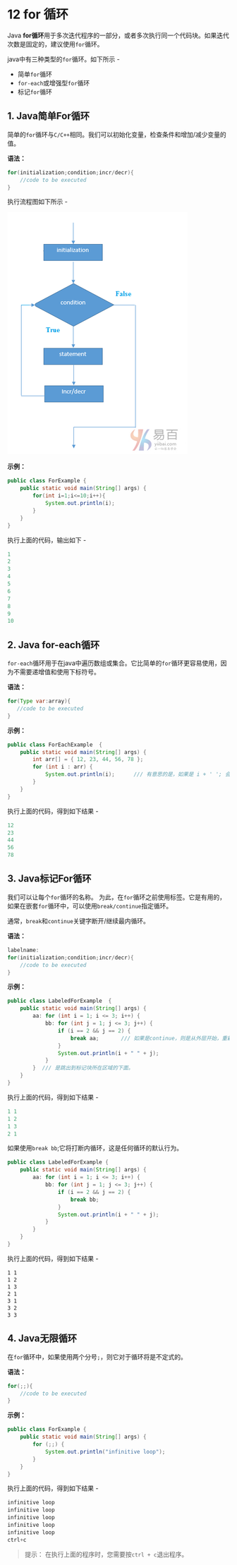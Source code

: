 # 12 for  循环

Java **for循环**用于多次迭代程序的一部分，或者多次执行同一个代码块。如果迭代次数是固定的，建议使用`for`循环。

java中有三种类型的`for`循环。如下所示 -

- 简单`for`循环
- `for-each`或增强型`for`循环
- 标记`for`循环

## 1. Java简单For循环

简单的`for`循环与`C/C++`相同。我们可以初始化变量，检查条件和增加/减少变量的值。

**语法：**

```java
for(initialization;condition;incr/decr){  
    //code to be executed  
}
```

执行流程图如下所示 -

![img](12_01.png)

**示例：**

```Java
public class ForExample {  
    public static void main(String[] args) {  
        for(int i=1;i<=10;i++){  
            System.out.println(i);  
        }  
    }  
}
```

执行上面的代码，输出如下 -

```java
1
2
3
4
5
6
7
8
9
10
```

## 2. Java for-each循环

`for-each`循环用于在java中遍历数组或集合。它比简单的`for`循环更容易使用，因为不需要递增值和使用下标符号。

**语法：**

```java
for(Type var:array){  
   //code to be executed  
}
```

**示例：**

```java
public class ForEachExample  {
    public static void main(String[] args) {
        int arr[] = { 12, 23, 44, 56, 78 };
        for (int i : arr) {
            System.out.println(i);		/// 有意思的是，如果是 i + ' '; 会加上' ' 的 ASCII， 所以应该用 " " 
        }
    }
}
```

执行上面的代码，得到如下结果 -

```java
12
23
44
56
78
```

## 3. Java标记For循环

我们可以让每个`for`循环的名称。 为此，在`for`循环之前使用标签。它是有用的，如果在嵌套`for`循环中，可以使用`break/continue`指定循环。

通常，`break`和`continue`关键字断开/继续最内循环。

**语法：**

```java
labelname:  
for(initialization;condition;incr/decr){  
    //code to be executed  
}
```

**示例：**

```java
public class LabeledForExample  {
    public static void main(String[] args) {
        aa: for (int i = 1; i <= 3; i++) {
            bb: for (int j = 1; j <= 3; j++) {
                if (i == 2 && j == 2) {
                    break aa;		/// 如果是continue，则是从外层开始，重新下一轮的迭代
                }
                System.out.println(i + " " + j);
            }
        }  /// 是跳出到标记块所在区域的下面。
    }
}
```

执行上面的代码，得到如下结果 -

```java
1 1
1 2
1 3
2 1
```

如果使用`break bb`;它将打断内循环，这是任何循环的默认行为。

```java
public class LabeledForExample {
    public static void main(String[] args) {
        aa: for (int i = 1; i <= 3; i++) {
            bb: for (int j = 1; j <= 3; j++) {
                if (i == 2 && j == 2) {
                    break bb;
                }
                System.out.println(i + " " + j);
            }
        }
    }
}
```

执行上面的代码，得到如下结果 -

```Shell
1 1
1 2
1 3
2 1
3 1
3 2
3 3
```

## 4. Java无限循环

在`for`循环中，如果使用两个分号`;`，则它对于循环将是不定式的。

**语法：**

```  Java
for(;;){  
    //code to be executed  
}
```

**示例：**

```  Java
public class ForExample {
    public static void main(String[] args) {
        for (;;) {
            System.out.println("infinitive loop");
        }
    }
}
```

执行上面的代码，得到如下结果 -

```java
infinitive loop
infinitive loop
infinitive loop
infinitive loop
infinitive loop
ctrl+c
```

> 提示： 在执行上面的程序时，您需要按`ctrl + c`退出程序。